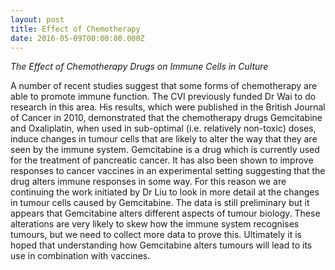 ```yaml
---
layout: post
title: Effect of Chemotherapy
date: 2016-05-09T00:00:00.000Z
---
```



*The Effect of Chemotherapy Drugs on Immune Cells in Culture*

A number of recent studies suggest that some forms of chemotherapy are able to promote immune function. The CVI previously funded Dr Wai to do research in this area. His results, which were published in the British Journal of Cancer in 2010, demonstrated that the chemotherapy drugs Gemcitabine and Oxaliplatin, when used in sub-optimal (i.e. relatively non-toxic) doses, induce changes in tumour cells that are likely to alter the way that they are seen by the immune system. Gemcitabine is a drug which is currently used for the treatment of pancreatic cancer. It has also been shown to improve responses to cancer vaccines in an experimental setting suggesting that the drug alters immune responses in some way. For this reason we are continuing the work initiated by Dr Liu to look in more detail at the changes in tumour cells caused by Gemcitabine. The data is still preliminary but it appears that Gemcitabine alters different aspects of tumour biology. These alterations are very likely to skew how the immune system recognises tumours, but we need to collect more data to prove this. Ultimately it is hoped that understanding how Gemcitabine alters tumours will lead to its use in combination with vaccines.